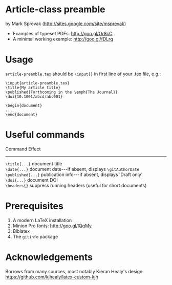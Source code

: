 # Article-class preamble  

by Mark Sprevak (<http://sites.google.com/site/msprevak>)

* Examples of typeset PDFs: <http://goo.gl/Or8cC>  
* A minimal working example: <http://goo.gl/fDLrq>

# Usage

`article-preamble.tex` should be `\input{}` in first line of your .tex file, e.g.:

    \input{article-preamble.tex} 
    \title{My article title}
    \published{Forthcoming in the \emph{The Journal}}
    \doi{10.1001/abcd/abc001}

    \begin{document}
    ...
    \end{document}

# Useful commands

Command           Effect
-------           ------
`\title{...}`     document title  
`\date{...}`			document date---if absent, displays `\gitAuthorDate`  
`\published{...}` publication info---if absent, displays 'Draft only'  
`\doi{...}`				document DOI  
`\headers{}`			suppress running headers (useful for short documents)  

# Prerequisites

1. A modern LaTeX installation
2. Minion Pro fonts: <http://goo.gl/lQqMy>
3. Biblatex
4. The `gitinfo` package

# Acknowledgements

Borrows from many sources, most notably Kieran Healy's design:
<https://github.com/kjhealy/latex-custom-kjh>
